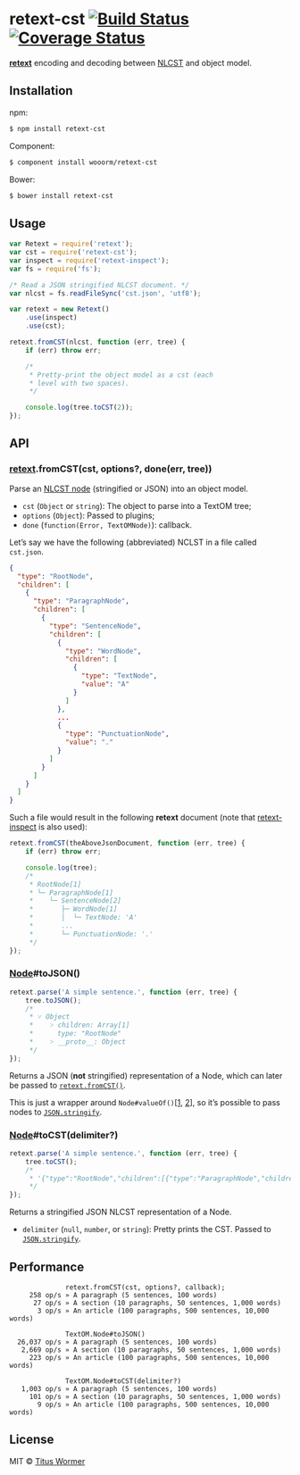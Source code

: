 # retext-cst [![Build Status](https://img.shields.io/travis/wooorm/retext-cst.svg?style=flat)](https://travis-ci.org/wooorm/retext-cst) [![Coverage Status](https://img.shields.io/coveralls/wooorm/retext-cst.svg?style=flat)](https://coveralls.io/r/wooorm/retext-cst?branch=master)

**[retext](https://github.com/wooorm/retext "Retext")** encoding and decoding between [NLCST](https://github.com/wooorm/nlcst) and object model.

## Installation

npm:

```bash
$ npm install retext-cst
```

Component:

```bash
$ component install wooorm/retext-cst
```

Bower:

```bash
$ bower install retext-cst
```

## Usage

```javascript
var Retext = require('retext');
var cst = require('retext-cst');
var inspect = require('retext-inspect');
var fs = require('fs');

/* Read a JSON stringified NLCST document. */
var nlcst = fs.readFileSync('cst.json', 'utf8');

var retext = new Retext()
    .use(inspect)
    .use(cst);

retext.fromCST(nlcst, function (err, tree) {
    if (err) throw err;

    /*
     * Pretty-print the object model as a cst (each
     * level with two spaces).
     */

    console.log(tree.toCST(2));
});
```

## API

### [retext](https://github.com/wooorm/retext#retextparser).fromCST(cst, options?, done(err, tree))

Parse an [NLCST node](https://github.com/wooorm/nlcst#node) (stringified or JSON) into an object model.

- `cst` (`Object` or `string`): The object to parse into a TextOM tree;
- `options` (`Object`): Passed to plugins;
- `done` (`function(Error, TextOMNode)`): callback.

Let’s say we have the following (abbreviated) NCLST in a file called `cst.json`.

```json
{
  "type": "RootNode",
  "children": [
    {
      "type": "ParagraphNode",
      "children": [
        {
          "type": "SentenceNode",
          "children": [
            {
              "type": "WordNode",
              "children": [
                {
                  "type": "TextNode",
                  "value": "A"
                }
              ]
            },
            ...
            {
              "type": "PunctuationNode",
              "value": "."
            }
          ]
        }
      ]
    }
  ]
}
```

Such a file would result in the following **retext** document (note that [retext-inspect](https://github.com/wooorm/retext-inspect) is also used):

```javascript
retext.fromCST(theAboveJsonDocument, function (err, tree) {
    if (err) throw err;

    console.log(tree);
    /*
     * RootNode[1]
     * └─ ParagraphNode[1]
     *    └─ SentenceNode[2]
     *       ├─ WordNode[1]
     *       │  └─ TextNode: 'A'
     *       ...
     *       └─ PunctuationNode: '.'
     */
});
```

### [Node](https://github.com/wooorm/textom#textomnode-nlcstnode)#toJSON()

```javascript
retext.parse('A simple sentence.', function (err, tree) {
    tree.toJSON();
    /*
     * ˅ Object
     *    ˃ children: Array[1]
     *      type: "RootNode"
     *    ˃ __proto__: Object
     */
});
```

Returns a JSON (**not** stringified) representation of a Node, which can later be passed to [`retext.fromCST()`](#retextfromcstcst).

This is just a wrapper around `Node#valueOf()`[[1](https://github.com/wooorm/textom#textomparentvalueof), [2](https://github.com/wooorm/textom#textomtextvalueof)], so it’s possible to pass nodes to [`JSON.stringify`](https://developer.mozilla.org/en-US/docs/Web/JavaScript/Reference/Global_Objects/JSON/stringify#toJSON_behavior).

### [Node](https://github.com/wooorm/textom#textomnode-nlcstnode)#toCST(delimiter?)

```javascript
retext.parse('A simple sentence.', function (err, tree) {
    tree.toCST();
    /*
     * '{"type":"RootNode","children":[{"type":"ParagraphNode","children":[{"type":"SentenceNode","children":[{"type":"WordNode","children":[{"type":"TextNode","value":"A"}]},{"type":"WhiteSpaceNode","value":" "},{"type":"WordNode","children":[{"type":"TextNode","value":"simple"}]},{"type":"WhiteSpaceNode","value":" "},{"type":"WordNode","children":[{"type":"TextNode","value":"sentence"}]},{"type":"PunctuationNode","value":"."}]}]}]}'
     */
});
```

Returns a stringified JSON NLCST representation of a Node.

- `delimiter` (`null`, `number`, or `string`): Pretty prints the CST. Passed to [`JSON.stringify`](https://developer.mozilla.org/en-US/docs/Web/JavaScript/Reference/Global_Objects/JSON/stringify#space_argument).

## Performance

```text
              retext.fromCST(cst, options?, callback);
     258 op/s » A paragraph (5 sentences, 100 words)
      27 op/s » A section (10 paragraphs, 50 sentences, 1,000 words)
       3 op/s » An article (100 paragraphs, 500 sentences, 10,000 words)

              TextOM.Node#toJSON()
  26,037 op/s » A paragraph (5 sentences, 100 words)
   2,669 op/s » A section (10 paragraphs, 50 sentences, 1,000 words)
     223 op/s » An article (100 paragraphs, 500 sentences, 10,000 words)

              TextOM.Node#toCST(delimiter?)
   1,003 op/s » A paragraph (5 sentences, 100 words)
     101 op/s » A section (10 paragraphs, 50 sentences, 1,000 words)
       9 op/s » An article (100 paragraphs, 500 sentences, 10,000 words)
```

## License

MIT © [Titus Wormer](http://wooorm.com)

